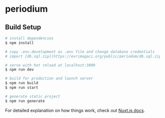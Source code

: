 # periodium

## Build Setup

```bash
# install dependencies
$ npm install

# copy .env.development as .env file and change database credentials
# import [db.sql.zip](https://evrimagaci.org/public/periodum/db.sql.zip)

# serve with hot reload at localhost:3000
$ npm run dev

# build for production and launch server
$ npm run build
$ npm run start

# generate static project
$ npm run generate
```

For detailed explanation on how things work, check out [Nuxt.js docs](https://nuxtjs.org).
